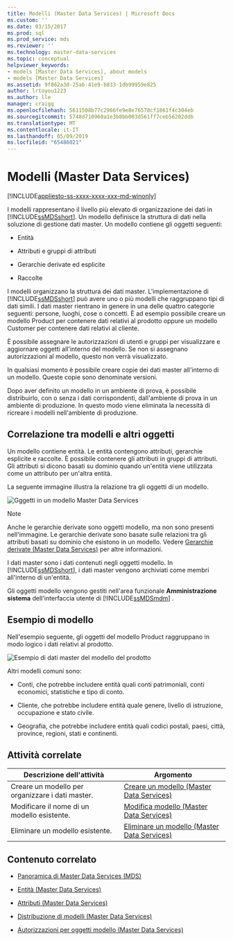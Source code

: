 ```yaml
---
title: Modelli (Master Data Services) | Microsoft Docs
ms.custom: ''
ms.date: 03/15/2017
ms.prod: sql
ms.prod_service: mds
ms.reviewer: ''
ms.technology: master-data-services
ms.topic: conceptual
helpviewer_keywords:
- models [Master Data Services], about models
- models [Master Data Services]
ms.assetid: 9f862a3d-25ab-41e9-b833-1db99959e825
author: lrtoyou1223
ms.author: lle
manager: craigg
ms.openlocfilehash: 5611508b77c2966fe9e8e76578cf1861f4c304eb
ms.sourcegitcommit: 5748d710960a1e3b8bb003d561ff7ceb56202ddb
ms.translationtype: MT
ms.contentlocale: it-IT
ms.lasthandoff: 05/09/2019
ms.locfileid: "65486021"
---
```

# <a name="models-master-data-services"></a>Modelli (Master Data Services)

[!INCLUDE[appliesto-ss-xxxx-xxxx-xxx-md-winonly](../includes/appliesto-ss-xxxx-xxxx-xxx-md-winonly.md)]

  I modelli rappresentano il livello più elevato di organizzazione dei dati in [!INCLUDE[ssMDSshort](../includes/ssmdsshort-md.md)]. Un modello definisce la struttura di dati nella soluzione di gestione dati master. Un modello contiene gli oggetti seguenti:  
  
-   Entità  
  
-   Attributi e gruppi di attributi  
  
-   Gerarchie derivate ed esplicite  
  
-   Raccolte  
  
 I modelli organizzano la struttura dei dati master. L'implementazione di [!INCLUDE[ssMDSshort](../includes/ssmdsshort-md.md)] può avere uno o più modelli che raggruppano tipi di dati simili. I dati master rientrano in genere in una delle quattro categorie seguenti: persone, luoghi, cose o concetti. È ad esempio possibile creare un modello Product per contenere dati relativi al prodotto oppure un modello Customer per contenere dati relativi al cliente.  
  
 È possibile assegnare le autorizzazioni di utenti e gruppi per visualizzare e aggiornare oggetti all'interno del modello. Se non si assegnano autorizzazioni al modello, questo non verrà visualizzato.  
  
 In qualsiasi momento è possibile creare copie dei dati master all'interno di un modello. Queste copie sono denominate versioni.  
  
 Dopo aver definito un modello in un ambiente di prova, è possibile distribuirlo, con o senza i dati corrispondenti, dall'ambiente di prova in un ambiente di produzione. In questo modo viene eliminata la necessità di ricreare i modelli nell'ambiente di produzione.  
  
## <a name="how-models-relate-to-other-objects"></a>Correlazione tra modelli e altri oggetti  
 Un modello contiene entità. Le entità contengono attributi, gerarchie esplicite e raccolte. È possibile contenere gli attributi in gruppi di attributi. Gli attributi si dicono basati su dominio quando un'entità viene utilizzata come un attributo per un'altra entità.  
  
 La seguente immagine illustra la relazione tra gli oggetti di un modello.  
  
 ![Gggetti in un modello Master Data Services](../master-data-services/media/mds-conc-model-circles.gif "Oggetti in un modello Master Data Services")  
  
> [!NOTE]  
>  Anche le gerarchie derivate sono oggetti modello, ma non sono presenti nell'immagine. Le gerarchie derivate sono basate sulle relazioni tra gli attributi basati su dominio che esistono in un modello. Vedere [Gerarchie derivate &#40;Master Data Services&#41;](../master-data-services/derived-hierarchies-master-data-services.md) per altre informazioni.  
  
 I dati master sono i dati contenuti negli oggetti modello. In [!INCLUDE[ssMDSshort](../includes/ssmdsshort-md.md)], i dati master vengono archiviati come membri all'interno di un'entità.  
  
 Gli oggetti modello vengono gestiti nell'area funzionale **Amministrazione sistema** dell'interfaccia utente di [!INCLUDE[ssMDSmdm](../includes/ssmdsmdm-md.md)] .  
  
## <a name="model-example"></a>Esempio di modello  
 Nell'esempio seguente, gli oggetti del modello Product raggruppano in modo logico i dati relativi al prodotto.  
  
 ![Esempio di dati master del modello del prodotto](../master-data-services/media/mds-conc-model.gif "Esempio di dati master del modello del prodotto")  
  
 Altri modelli comuni sono:  
  
-   Conti, che potrebbe includere entità quali conti patrimoniali, conti economici, statistiche e tipo di conto.  
  
-   Cliente, che potrebbe includere entità quale genere, livello di istruzione, occupazione e stato civile.  
  
-   Geografia, che potrebbe includere entità quali codici postali, paesi, città, province, regioni, stati e continenti.  
  
## <a name="related-tasks"></a>Attività correlate  
  
|Descrizione dell'attività|Argomento|  
|----------------------|-----------|  
|Creare un modello per organizzare i dati master.|[Creare un modello &#40;Master Data Services&#41;](../master-data-services/create-a-model-master-data-services.md)|  
|Modificare il nome di un modello esistente.|[Modifica modello &#40;Master Data Services&#41;](../master-data-services/edit-model-master-data-services.md)|  
|Eliminare un modello esistente.|[Eliminare un modello &#40;Master Data Services&#41;](../master-data-services/delete-a-model-master-data-services.md)|  
  
## <a name="related-content"></a>Contenuto correlato  
  
-   [Panoramica di Master Data Services (MDS)](../master-data-services/master-data-services-overview-mds.md)  
  
-   [Entità &#40;Master Data Services&#41;](../master-data-services/entities-master-data-services.md)  
  
-   [Attributi &#40;Master Data Services&#41;](../master-data-services/attributes-master-data-services.md)  
  
-   [Distribuzione di modelli &#40;Master Data Services&#41;](../master-data-services/deploying-models-master-data-services.md)  
  
-   [Autorizzazioni per oggetti modello &#40;Master Data Services&#41;](../master-data-services/model-object-permissions-master-data-services.md)  
  
  
